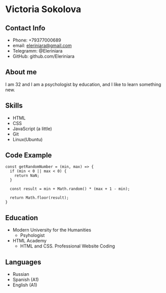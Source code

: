 # Victoria Sokolova

## Contact Info
- Phone: +79377000689
- email: eleriniara@gmail.com
- Telegramm: @Eleriniara
- GitHub: github.com/Eleriniara

## About me
I am 32 and I am a psychologist by education, and I like to learn something new.

## Skills
- HTML
- CSS
- JavaScript (a little)
- Git
- Linux(Ubuntu)

## Code Example 
```
const getRandomNumber = (min, max) => {
  if (min < 0 || max < 0) {
    return NaN;
  }

  const result = min + Math.random() * (max + 1 - min);

  return Math.floor(result);
}
```

## Education
* Modern University for the Humanities
  + Psyhologist
* HTML Academy
  + HTML and CSS. Professional Website Coding

## Languages
* Russian
* Spanish (A1)
* English (A1)

